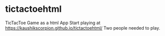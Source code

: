 # tictactoehtml
TicTacToe Game as a html App
Start playing at https://kaushikscorpion.github.io/tictactoehtml/
Two people needed to play.
